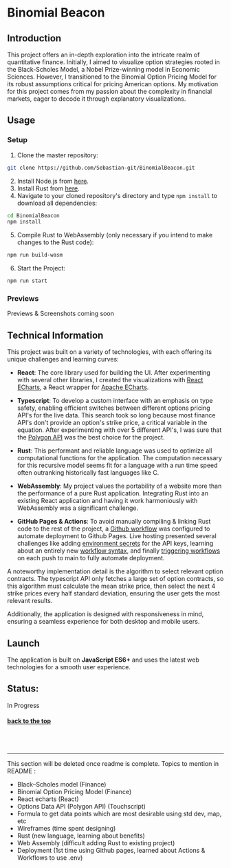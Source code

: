 # <a name="title" /> Binomial Beacon

## Introduction

This project offers an in-depth exploration into the intricate realm of quantitative finance. Initially, I aimed to visualize option strategies rooted in the Black-Scholes Model, a Nobel Prize-winning model in Economic Sciences. However, I transitioned to the Binomial Option Pricing Model for its robust assumptions critical for pricing American options. My motivation for this project comes from my passion about the complexity in financial markets, eager to decode it through explanatory visualizations.

## Usage

### Setup

1. Clone the master repository: 
```sh
git clone https://github.com/Sebastian-git/BinomialBeacon.git
```
2. Install Node.js from [here](https://nodejs.org/).
3. Install Rust from [here](https://www.rust-lang.org/tools/install).
4. Navigate to your cloned repository's directory and type `npm install` to download all dependencies:
```sh
cd BinomialBeacon
npm install
```
5. Compile Rust to WebAssembly (only necessary if you intend to make changes to the Rust code):
```sh
npm run build-wasm
```
6. Start the Project:
```sh
npm run start
```


### Previews
Previews & Screenshots coming soon 

## Technical Information

This project was built on a variety of technologies, with each offering its unique challenges and learning curves:

- **React**: The core library used for building the UI. After experimenting with several other libraries, I created the visualizations with [React ECharts](https://github.com/hustcc/echarts-for-react), a React wrapper for [Apache ECharts](https://echarts.apache.org/examples/en/index.html).

- **Typescript**: To develop a custom interface with an emphasis on type safety, enabling efficient switches between different options pricing API's for the live data. This search took so long because most finance API's don't provide an option's strike price, a critical variable in the equation. After experimenting with over 5 different API's, I was sure that the [Polygon API](https://polygon.io/docs/options/get_v3_reference_options_contracts) was the best choice for the project.

- **Rust**: This performant and reliable language was used to optimize all computational functions for the application. The computation necessary for this recursive model seems fit for a language with a run time speed often outranking historically fast languages like C.

- **WebAssembly**: My project values the portability of a website more than the performance of a pure Rust application. Integrating Rust into an existing React application and having it work harmoniously with WebAssembly was a significant challenge.

- **GitHub Pages & Actions**: To avoid manually compiling & linking Rust code to the rest of the project, a [Github workflow](https://docs.github.com/en/actions/using-workflows) was configured to automate deployment to Github Pages. Live hosting presented several challenges like adding [environment secrets](https://docs.github.com/en/actions/deployment/targeting-different-environments/using-environments-for-deployment#environment-secrets) for the API keys, learning about an entirely new [workflow syntax](https://docs.github.com/en/actions/using-workflows/workflow-syntax-for-github-actions), and finally [triggering workflows](https://docs.github.com/en/actions/using-workflows/events-that-trigger-workflows) on each push to main to fully automate deployment.

A noteworthy implementation detail is the algorithm to select relevant option contracts. The typescript API only fetches a large set of option contracts, so this algorithm must calculate the mean strike price, then select the next 4 strike prices every half standard deviation, ensuring the user gets the most relevant results.

Additionally, the application is designed with responsiveness in mind, ensuring a seamless experience for both desktop and mobile users.

## Launch

The application is built on **JavaScript ES6+** and uses the latest web technologies for a smooth user experience.

## Status:
In Progress

#### [back to the top](#title)


<br /> <br /> <hr />

This section will be deleted once readme is complete.
Topics to mention in README :

- Black–Scholes model (Finance)
- Binomial Option Pricing Model (Finance)
- React echarts (React)
- Options Data API (Polygon API) (Touchscript)
- Formula to get data points which are most desirable using std dev, map, etc
- Wireframes (time spent designing)
- Rust (new language, learning about benefits)
- Web Assembly (difficult adding Rust to existing project)
- Deployment (1st time using Github pages, learned about Actions & Workflows to use .env)
